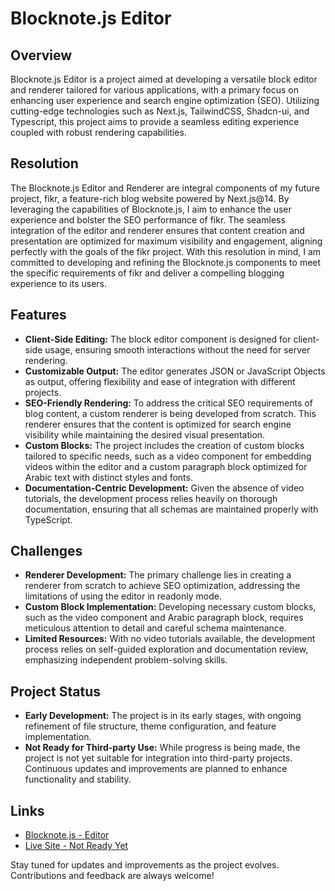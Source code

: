 # Blocknote.js Editor

## Overview

Blocknote.js Editor is a project aimed at developing a versatile block editor and renderer tailored for various applications, with a primary focus on enhancing user experience and search engine optimization (SEO). Utilizing cutting-edge technologies such as Next.js, TailwindCSS, Shadcn-ui, and Typescript, this project aims to provide a seamless editing experience coupled with robust rendering capabilities.

## Resolution

The Blocknote.js Editor and Renderer are integral components of my future project, fikr, a feature-rich blog website powered by Next.js@14. By leveraging the capabilities of Blocknote.js, I aim to enhance the user experience and bolster the SEO performance of fikr. The seamless integration of the editor and renderer ensures that content creation and presentation are optimized for maximum visibility and engagement, aligning perfectly with the goals of the fikr project. With this resolution in mind, I am committed to developing and refining the Blocknote.js components to meet the specific requirements of fikr and deliver a compelling blogging experience to its users.

## Features

- **Client-Side Editing:** The block editor component is designed for client-side usage, ensuring smooth interactions without the need for server rendering.
- **Customizable Output:** The editor generates JSON or JavaScript Objects as output, offering flexibility and ease of integration with different projects.
- **SEO-Friendly Rendering:** To address the critical SEO requirements of blog content, a custom renderer is being developed from scratch. This renderer ensures that the content is optimized for search engine visibility while maintaining the desired visual presentation.
- **Custom Blocks:** The project includes the creation of custom blocks tailored to specific needs, such as a video component for embedding videos within the editor and a custom paragraph block optimized for Arabic text with distinct styles and fonts.
- **Documentation-Centric Development:** Given the absence of video tutorials, the development process relies heavily on thorough documentation, ensuring that all schemas are maintained properly with TypeScript.

## Challenges

- **Renderer Development:** The primary challenge lies in creating a renderer from scratch to achieve SEO optimization, addressing the limitations of using the editor in readonly mode.
- **Custom Block Implementation:** Developing necessary custom blocks, such as the video component and Arabic paragraph block, requires meticulous attention to detail and careful schema maintenance.
- **Limited Resources:** With no video tutorials available, the development process relies on self-guided exploration and documentation review, emphasizing independent problem-solving skills.

## Project Status

- **Early Development:** The project is in its early stages, with ongoing refinement of file structure, theme configuration, and feature implementation.
- **Not Ready for Third-party Use:** While progress is being made, the project is not yet suitable for integration into third-party projects. Continuous updates and improvements are planned to enhance functionality and stability.

## Links

- [Blocknote.js - Editor](https://www.blocknotejs.org/)
- [Live Site - Not Ready Yet](https://fikr-editor-renderer.vercel.app/)

Stay tuned for updates and improvements as the project evolves. Contributions and feedback are always welcome!
